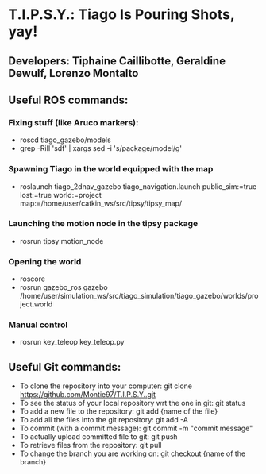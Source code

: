 # T.I.P.S.Y.: Tiago Is Pouring Shots, yay!
## Developers: Tiphaine Caillibotte, Geraldine Dewulf, Lorenzo Montalto
## Useful ROS commands:
### Fixing stuff (like Aruco markers):
- roscd tiago_gazebo/models
- grep -RiIl 'sdf' | xargs sed -i 's/package/model/g'
### Spawning Tiago in the world equipped with the map
- roslaunch tiago_2dnav_gazebo tiago_navigation.launch public_sim:=true lost:=true world:=project map:=/home/user/catkin_ws/src/tipsy/tipsy_map/
### Launching the motion node in the tipsy package
- rosrun tipsy motion_node
### Opening the world
- roscore
- rosrun gazebo_ros gazebo /home/user/simulation_ws/src/tiago_simulation/tiago_gazebo/worlds/project.world
### Manual control
- rosrun key_teleop key_teleop.py
## Useful Git commands:
- To clone the repository into your computer: git clone https://github.com/Montie97/T.I.P.S.Y..git
- To see the status of your local repository wrt the one in git: git status
- To add a new file to the repository: git add {name of the file}
- To add all the files into the git repository: git add -A
- To commit (with a commit message): git commit -m "commit message"
- To actually upload committed file to git: git push
- To retrieve files from the repository: git pull
- To change the branch you are working on: git checkout {name of the branch}
